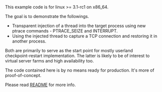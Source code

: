 This example code is for linux >= 3.1-rc1 on x86\_64.

The goal is to demonstrate the followings.

  * Transparent injection of a thread into the target process using new ptrace commands - PTRACE\_SEIZE and INTERRUPT.
  * Using the injected thread to capture a TCP connection and restoring it in another process.

Both are primarily to serve as the start point for mostly userland
checkpoint-restart implementation.  The latter is likely to be of
interest to virtual server farms and high availability too.

The code contained here is by no means ready for production.  It's
more of proof-of-concept.

Please read [README](http://code.google.com/p/ptrace-parasite/source/browse/README) for more info.
